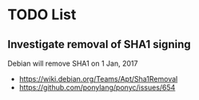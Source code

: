 # TODO List

## Investigate removal of SHA1 signing

Debian will remove SHA1 on 1 Jan, 2017

* https://wiki.debian.org/Teams/Apt/Sha1Removal
* https://github.com/ponylang/ponyc/issues/654
